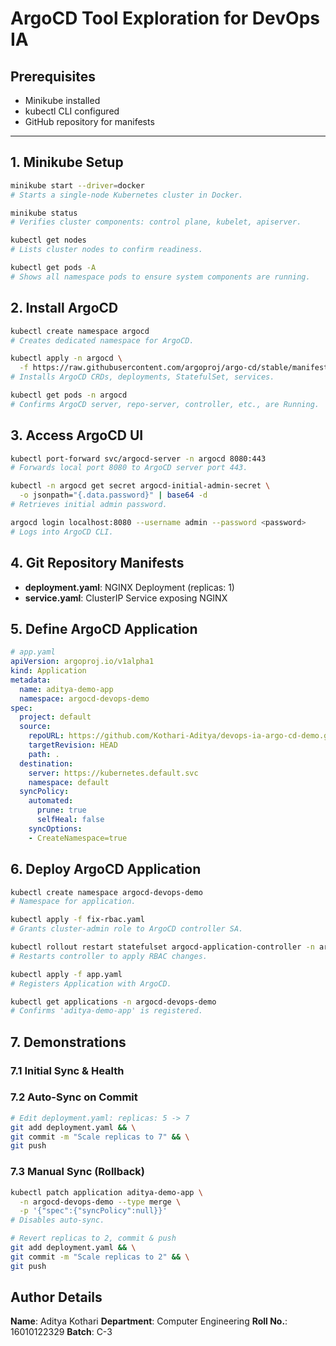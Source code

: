 # ArgoCD Tool Exploration for DevOps IA

## Prerequisites

- Minikube installed
- kubectl CLI configured
- GitHub repository for manifests

***

## 1. Minikube Setup

```bash
minikube start --driver=docker
# Starts a single-node Kubernetes cluster in Docker.

minikube status
# Verifies cluster components: control plane, kubelet, apiserver.

kubectl get nodes
# Lists cluster nodes to confirm readiness.

kubectl get pods -A
# Shows all namespace pods to ensure system components are running.
```

## 2. Install ArgoCD

```bash
kubectl create namespace argocd
# Creates dedicated namespace for ArgoCD.

kubectl apply -n argocd \
  -f https://raw.githubusercontent.com/argoproj/argo-cd/stable/manifests/install.yaml
# Installs ArgoCD CRDs, deployments, StatefulSet, services.

kubectl get pods -n argocd
# Confirms ArgoCD server, repo-server, controller, etc., are Running.
```

## 3. Access ArgoCD UI

```bash
kubectl port-forward svc/argocd-server -n argocd 8080:443
# Forwards local port 8080 to ArgoCD server port 443.

kubectl -n argocd get secret argocd-initial-admin-secret \
  -o jsonpath="{.data.password}" | base64 -d
# Retrieves initial admin password.

argocd login localhost:8080 --username admin --password <password>
# Logs into ArgoCD CLI.
```

## 4. Git Repository Manifests

- **deployment.yaml**: NGINX Deployment (replicas: 1)
- **service.yaml**: ClusterIP Service exposing NGINX

## 5. Define ArgoCD Application

```yaml
# app.yaml
apiVersion: argoproj.io/v1alpha1
kind: Application
metadata:
  name: aditya-demo-app
  namespace: argocd-devops-demo
spec:
  project: default
  source:
    repoURL: https://github.com/Kothari-Aditya/devops-ia-argo-cd-demo.git
    targetRevision: HEAD
    path: .
  destination:
    server: https://kubernetes.default.svc
    namespace: default
  syncPolicy:
    automated:
      prune: true
      selfHeal: false
    syncOptions:
    - CreateNamespace=true
```

## 6. Deploy ArgoCD Application

```bash
kubectl create namespace argocd-devops-demo
# Namespace for application.

kubectl apply -f fix-rbac.yaml
# Grants cluster-admin role to ArgoCD controller SA.

kubectl rollout restart statefulset argocd-application-controller -n argocd
# Restarts controller to apply RBAC changes.

kubectl apply -f app.yaml
# Registers Application with ArgoCD.

kubectl get applications -n argocd-devops-demo
# Confirms 'aditya-demo-app' is registered.
```

## 7. Demonstrations

### 7.1 Initial Sync \& Health

### 7.2 Auto-Sync on Commit

```bash
# Edit deployment.yaml: replicas: 5 -> 7
git add deployment.yaml && \
git commit -m "Scale replicas to 7" && \
git push
```

### 7.3 Manual Sync (Rollback)

```bash
kubectl patch application aditya-demo-app \
  -n argocd-devops-demo --type merge \
  -p '{"spec":{"syncPolicy":null}}'
# Disables auto-sync.

# Revert replicas to 2, commit & push
git add deployment.yaml && \
git commit -m "Scale replicas to 2" && \
git push
```

## Author Details

**Name**: Aditya Kothari
**Department**: Computer Engineering
**Roll No.**: 16010122329
**Batch**: C-3